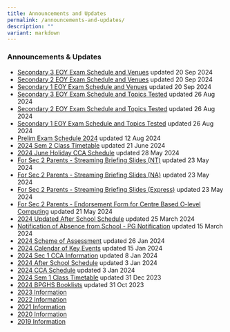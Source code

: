 ```yaml
---
title: Announcements and Updates
permalink: /announcements-and-updates/
description: ""
variant: markdown
---
```

### Announcements & Updates

* [Secondary 3 EOY Exam Schedule and Venues](/files/2024/Sec_3_EOY_Exam_Schedule_2024_with_venues__For_Students___Sherlyn_Tan.pdf)
updated 20 Sep 2024
*  [Secondary 2 EOY Exam Schedule and Venues](/files/2024/Sec_2_EOY_Exam_Schedule_2024_with_venues__For_Students____Sherlyn_Tan.pdf)
updated 20 Sep 2024
* [Secondary 1 EOY Exam Schedule and Venues](/files/2024/Sec_1_EOY_Exam_Schedule_2024_with_venues__For_Students___Sherlyn_Tan.pdf)
updated 20 Sep 2024
* [Secondary 3 EOY Exam Schedule and Topics Tested](/files/2024/EOY_Sec_3_Exam_Schedule_and_Topics_Tested_2024__updated_26_Aug_2024_.pdf)
updated 26 Aug 2024
* [Secondary 2 EOY Exam Schedule and Topics Tested](/files/2024/EOY_Sec_2_Exam_Schedule_and_Topics_Tested_2024__updated_26_Aug_2024_.pdf)
updated 26 Aug 2024
* [Secondary 1 EOY Exam Schedule and Topics Tested](/files/2024/EOY_Sec_1_Exam_Schedule_and_Topics_Tested_2024__updated_26_Aug_2024_.pdf)
updated 26 Aug 2024
* [Prelim Exam Schedule 2024](/files/Aug_Prelim_Exam_Schedule_2024__updated_20_Jul_2024____Ms_Alina.pdf)
updated 12 Aug 2024
* [2024 Sem 2 Class Timetable](/files/2024/Sem_2_Timetable_Class_FINAL_for_distribution.pdf) updated 21 June 2024
* [2024 June Holiday CCA Schedule](https://docs.google.com/spreadsheets/d/193SSON3TSZiQtVKmuu5YPzb1oq9HF70m/edit#gid=966568570) updated 28 May 2024
* [For Sec 2 Parents - Streaming Briefing Slides (NT)](/files/2024/Streaming_Briefing_2024__NT__V1.pdf) updated 23 May 2024
* [For Sec 2 Parents - Streaming Briefing Slides (NA)](/files/2024/Streaming_Briefing_2024__NA__V1.pdf) updated 23 May 2024
*  [For Sec 2 Parents - Streaming Briefing Slides (Express)](/files/2024/Streaming_Briefing_2024__Express__V1.pdf) updated 23 May 2024
* [For Sec 2 Parents - Endorsement Form for Centre Based O-level Computing](/files/2024/For_Sec_2_Parents___Endorsement_Form_for_Centre_Based_O_Level_Computing.pdf) updated 21 May 2024
* [2024 Updated After School Schedule](/files/2024/BPGHS_After_School_Schedule_2024__Updated_on_4_Mar_.pdf) updated 25 March 2024
* [Notification of Absence from School - PG Notification](/files/2024/Notification_of_Absence_from_School___PG_Notification.pdf) updated 15 March 2024
* [2024 Scheme of Assessment](/2024-scheme-of-assessment/permalink/) updated 26 Jan 2024
* [2024 Calendar of Key Events](/files/2024/BPGHS_Calendar_of_Key_Events_2024.pdf) updated 15 Jan 2024
* [2024 Sec 1 CCA Information](/files/2024/Sec_1_CCA_Information_for_Students_2024__edited_.pdf) updated 8 Jan 2024
* [2024 After School Schedule](/files/2024/BPGHS_After_School_Schedule_2024.pdf) updated 3 Jan 2024
* [2024 CCA Schedule](/files/2024/2024_CCA_Schedule_updated.pdf) updated 3 Jan 2024
* [2024 Sem 1 Class Timetable](/files/2024/2024_SEM_1_CLASS_TIMETABLE_FINAL.pdf) updated 31 Dec 2023
* [2024 BPGHS Booklists](/files/2024%20bpghs%20booklist.pdf) updated 31 Oct 2023
*   [2023 Information](/Resources/2023/)
*   [2022 Information](/Resources/2022/)
*   [2021 Information](/Resources/2021/) 
*   [2020 Information](/Resources/2020/)
*   [2019 Information](/Resources/2019/)